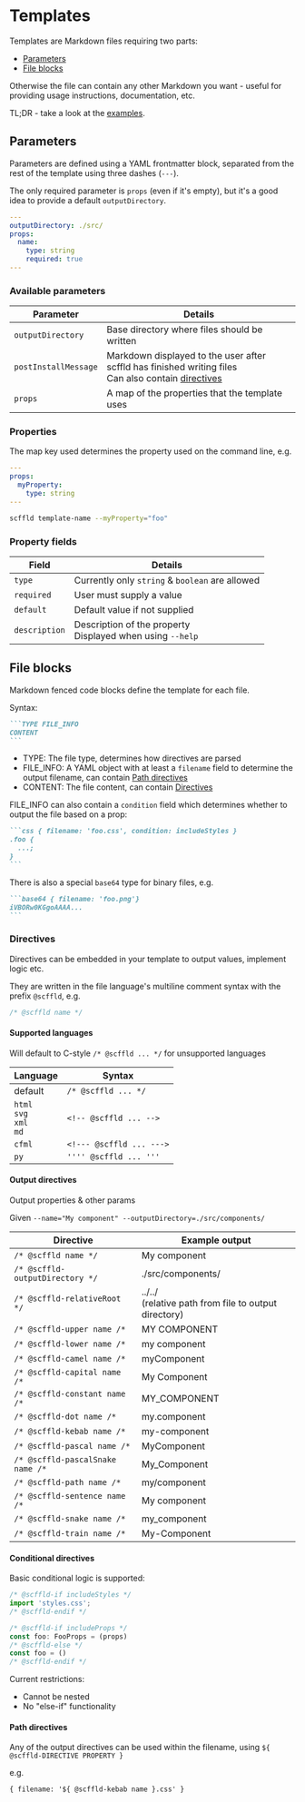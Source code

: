# Templates

Templates are Markdown files requiring two parts:

- [Parameters](#parameters)
- [File blocks](#file-blocks)

Otherwise the file can contain any other Markdown you want - useful for providing usage instructions, documentation, etc.

TL;DR - take a look at the [examples](../examples/).

## Parameters

Parameters are defined using a YAML frontmatter block, separated from the rest of the template using three dashes (`---`).

The only required parameter is `props` (even if it's empty), but it's a good idea to provide a default `outputDirectory`.

```yaml
---
outputDirectory: ./src/
props:
  name:
    type: string
    required: true
---
```

### Available parameters

| Parameter            | Details                                                                                                              |
| -------------------- | -------------------------------------------------------------------------------------------------------------------- |
| `outputDirectory`    | Base directory where files should be written                                                                         |
| `postInstallMessage` | Markdown displayed to the user after scffld has finished writing files<br>Can also contain [directives](#directives) |
| `props`              | A map of the properties that the template uses                                                                       |

### Properties

The map key used determines the property used on the command line, e.g.

```yaml
---
props:
  myProperty:
    type: string
---
```

```sh
scffld template-name --myProperty="foo"
```

### Property fields

| Field         | Details                                                      |
| ------------- | ------------------------------------------------------------ |
| `type`        | Currently only `string` & `boolean` are allowed              |
| `required`    | User must supply a value                                     |
| `default`     | Default value if not supplied                                |
| `description` | Description of the property<br>Displayed when using `--help` |

## File blocks

Markdown fenced code blocks define the template for each file.

Syntax:

````md
```TYPE FILE_INFO
CONTENT
```
````

- TYPE: The file type, determines how directives are parsed
- FILE_INFO: A YAML object with at least a `filename` field to determine the output filename, can contain [Path directives](#path-directives)
- CONTENT: The file content, can contain [Directives](#directives)

FILE_INFO can also contain a `condition` field which determines whether to output the file based on a prop:

````md
```css { filename: 'foo.css', condition: includeStyles }
.foo {
  ...;
}
```
````

There is also a special `base64` type for binary files, e.g.

````md
```base64 { filename: 'foo.png'}
iVBORw0KGgoAAAA...
```
````

### Directives

Directives can be embedded in your template to output values, implement logic etc.

They are written in the file language's multiline comment syntax with the prefix `@scffld`, e.g.

```js
/* @scffld name */
```

#### Supported languages

Will default to C-style `/* @scffld ... */` for unsupported languages

| Language                         | Syntax                   |
| -------------------------------- | ------------------------ |
| default                          | `/* @scffld ... */`      |
| `html`<br>`svg`<br>`xml`<br>`md` | `<!-- @scffld ... -->`   |
| `cfml`                           | `<!--- @scffld ... --->` |
| `py`                             | `'''' @scffld ... '''`   |

#### Output directives

Output properties & other params

Given `--name="My component" --outputDirectory=./src/components/`

| Directive                        | Example output                                          |
| -------------------------------- | ------------------------------------------------------- |
| `/* @scffld name */`             | My component                                            |
| `/* @scffld-outputDirectory */`  | ./src/components/                                       |
| `/* @scffld-relativeRoot */`     | ../../<br>(relative path from file to output directory) |
| `/* @scffld-upper name /*`       | MY COMPONENT                                            |
| `/* @scffld-lower name /*`       | my component                                            |
| `/* @scffld-camel name /*`       | myComponent                                             |
| `/* @scffld-capital name /*`     | My Component                                            |
| `/* @scffld-constant name /*`    | MY_COMPONENT                                            |
| `/* @scffld-dot name /*`         | my.component                                            |
| `/* @scffld-kebab name /*`       | my-component                                            |
| `/* @scffld-pascal name /*`      | MyComponent                                             |
| `/* @scffld-pascalSnake name /*` | My_Component                                            |
| `/* @scffld-path name /*`        | my/component                                            |
| `/* @scffld-sentence name /*`    | My component                                            |
| `/* @scffld-snake name /*`       | my_component                                            |
| `/* @scffld-train name /*`       | My-Component                                            |

#### Conditional directives

Basic conditional logic is supported:

```js
/* @scffld-if includeStyles */
import 'styles.css';
/* @scffld-endif */
```

```js
/* @scffld-if includeProps */
const foo: FooProps = (props)
/* @scffld-else */
const foo = ()
/* @scffld-endif */
```

Current restrictions:

- Cannot be nested
- No "else-if" functionality

#### Path directives

Any of the output directives can be used within the filename, using `${ @scffld-DIRECTIVE PROPERTY }`

e.g.

```
{ filename: '${ @scffld-kebab name }.css' }
```
